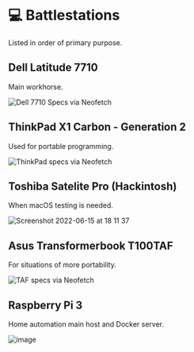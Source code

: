 # 💻 Battlestations

Listed in order of primary purpose.

## Dell Latitude 7710

Main workhorse.

![Dell 7710 Specs via Neofetch](https://user-images.githubusercontent.com/11209477/173764259-b4ca3fa3-5a59-47c1-9907-cdbf5e305a05.png)


## ThinkPad X1 Carbon - Generation 2

Used for portable programming.

![ThinkPad specs via Neofetch](https://user-images.githubusercontent.com/11209477/173762984-c52bff95-366f-477b-8e1e-89d4f5a54164.png)

## Toshiba Satelite Pro (Hackintosh)

When macOS testing is needed.

![Screenshot 2022-06-15 at 18 11 37](https://user-images.githubusercontent.com/11209477/173886560-3f26f78d-8110-4ef4-8d5d-15d088a7eb0f.png)

## Asus Transformerbook T100TAF

For situations of more portability.

![TAF specs via Neofetch](https://user-images.githubusercontent.com/11209477/173798015-eac78eaf-7159-4cb0-8eb3-05539b85da5e.png)

## Raspberry Pi 3

Home automation main host and Docker server.

![image](https://user-images.githubusercontent.com/11209477/173889155-77765713-1083-4cf5-82b0-e4598bfcbf90.png)
